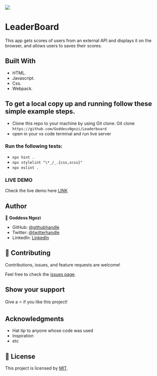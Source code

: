 ![](https://img.shields.io/badge/Microverse-blueviolet)

# LeaderBoard

This app gets scores of users from an external API and displays it on the browser, and allows users to saves their scores.

## Built With

- HTML.
- Javascript.
- Css.
- Webpack.

## To get a local copy up and running follow these simple example steps.

- Clone this repo to your machine by using Git clone: Git clone `https://github.com/GoddessNgozi/Leaderboard`
- open in your vs code terminal and run live server

### Run the following tests:

- `npx hint .`
- `npx stylelint "\*_/_.{css,scss}"`
- `npx eslint .`

### LIVE DEMO

Check the live demo here [LINK](https://goddessngozi.github.io/Leaderboard/)

## Author

👤 **Goddess Ngozi**

- GitHub: [@githubhandle](https://github.com/GoddessNgozi)
- Twitter: [@twitterhandle](https://twitter.com/GoddessNgozi)
- LinkedIn: [LinkedIn](https://www.linkedin.com/in/NgoziNwocha/)

## 🤝 Contributing

Contributions, issues, and feature requests are welcome!

Feel free to check the [issues page](https://github.com/GoddessNgozi/Leaderboard/issues).

## Show your support

Give a ⭐️ if you like this project!

## Acknowledgments

- Hat tip to anyone whose code was used
- Inspiration
- etc

## 📝 License

This project is licensed by [MIT](./LICENSE).

